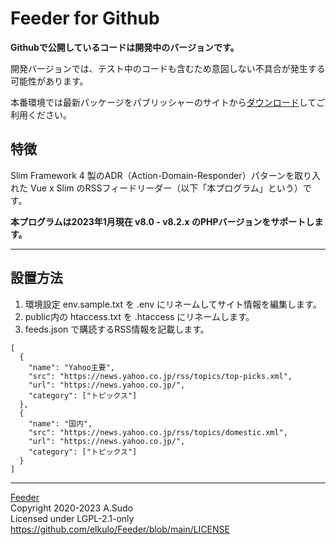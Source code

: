 # Feeder for Github

**Githubで公開しているコードは開発中のバージョンです。**

開発バージョンでは、テスト中のコードも含むため意図しない不具合が発生する可能性があります。

本番環境では最新パッケージをパブリッシャーのサイトから[ダウンロード](https://walkyxwalky.com/download/feeder)してご利用ください。

## 特徴

Slim Framework 4 製のADR（Action-Domain-Responder）パターンを取り入れた Vue x Slim のRSSフィードリーダー（以下「本プログラム」という）です。

**本プログラムは2023年1月現在 v8.0 - v8.2.x のPHPバージョンをサポートします。**

---

## 設置方法

1) 環境設定 env.sample.txt を .env にリネームしてサイト情報を編集します。  
2) public内の htaccess.txt を .htaccess にリネームします。  
3) feeds.json で購読するRSS情報を記載します。

~~~
[
  {
    "name": "Yahoo主要",
    "src": "https://news.yahoo.co.jp/rss/topics/top-picks.xml",
    "url": "https://news.yahoo.co.jp/",
    "category": ["トピックス"]
  },
  {
    "name": "国内",
    "src": "https://news.yahoo.co.jp/rss/topics/domestic.xml",
    "url": "https://news.yahoo.co.jp/",
    "category": ["トピックス"]
  }
]
~~~

---

[Feeder](https://github.com/elkulo/Feeder/)  
Copyright 2020-2023 A.Sudo  
Licensed under LGPL-2.1-only  
https://github.com/elkulo/Feeder/blob/main/LICENSE
